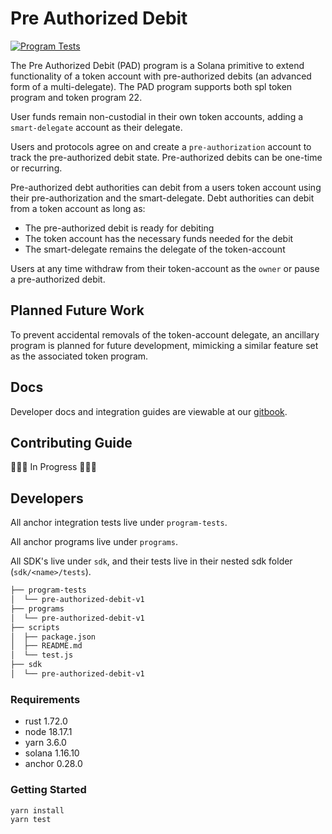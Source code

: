 # Pre Authorized Debit

[![Program Tests](https://github.com/dcaf-labs/pre-authorized-debit/actions/workflows/program-tests.yml/badge.svg)](https://github.com/dcaf-labs/pre-authorized-debit/actions/workflows/program-tests.yml)

The Pre Authorized Debit (PAD) program is a Solana primitive to extend functionality of a token account
with pre-authorized debits (an advanced form of a multi-delegate).
The PAD program supports both spl token program and token program 22.

User funds remain non-custodial in their own token accounts, adding a `smart-delegate` account as their delegate.

Users and protocols agree on and create a `pre-authorization` account to track the pre-authorized debit state.
Pre-authorized debits can be one-time or recurring.

Pre-authorized debt authorities can debit from a users token account using their pre-authorization
and the smart-delegate. Debt authorities can debit from a token account as long as:
- The pre-authorized debit is ready for debiting
- The token account has the necessary funds needed for the debit
- The smart-delegate remains the delegate of the token-account

Users at any time withdraw from their token-account as the `owner` or pause a pre-authorized debit.

## Planned Future Work

To prevent accidental removals of the token-account delegate, an ancillary program is
planned for future development, mimicking a similar feature set as the associated token program.


## Docs

Developer docs and integration guides are viewable at our [gitbook](https://docs.seabed.so/pre-authorized-debit).

## Contributing Guide

🚧🚧🚧 In Progress 🚧🚧🚧

## Developers

All anchor integration tests live under `program-tests`.

All anchor programs live under `programs`.

All SDK's live under `sdk`, and their tests live in their nested sdk folder (`sdk/<name>/tests`).

```bash
├── program-tests
│  └── pre-authorized-debit-v1
├── programs
│  └── pre-authorized-debit-v1
├── scripts
│  ├── package.json
│  ├── README.md
│  └── test.js
├── sdk
│  └── pre-authorized-debit-v1
```
### Requirements

-   rust 1.72.0
-   node 18.17.1
-   yarn 3.6.0
-   solana 1.16.10
-   anchor 0.28.0

### Getting Started

```bash
yarn install
yarn test
```


